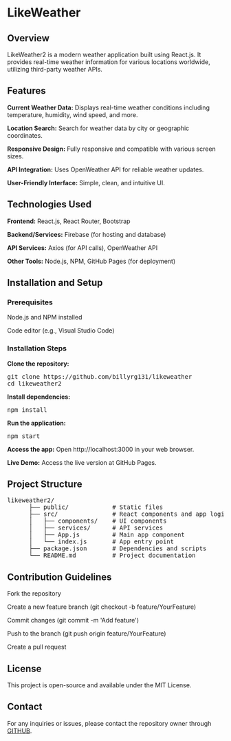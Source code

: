 # LikeWeather

## Overview

LikeWeather2 is a modern weather application built using React.js. It provides real-time weather information for various locations worldwide, utilizing third-party weather APIs.


## Features

**Current Weather Data:** Displays real-time weather conditions including temperature, humidity, wind speed, and more.

**Location Search:** Search for weather data by city or geographic coordinates.

**Responsive Design:** Fully responsive and compatible with various screen sizes.

**API Integration:** Uses OpenWeather API for reliable weather updates.

**User-Friendly Interface:** Simple, clean, and intuitive UI.


## Technologies Used

**Frontend:** React.js, React Router, Bootstrap

**Backend/Services:** Firebase (for hosting and database)

**API Services:** Axios (for API calls), OpenWeather API

**Other Tools:** Node.js, NPM, GitHub Pages (for deployment)


## Installation and Setup

### Prerequisites

Node.js and NPM installed

Code editor (e.g., Visual Studio Code)

### Installation Steps

**Clone the repository:**

<pre>git clone https://github.com/billyrg131/likeweather
cd likeweather2</pre>

**Install dependencies:**

<pre>npm install</pre>

**Run the application:**

<pre>npm start</pre>

**Access the app:**
Open http://localhost:3000 in your web browser.

**Live Demo:**
Access the live version at GitHub Pages.


## Project Structure
<pre>
likeweather2/
	  ├── public/            # Static files
	  ├── src/               # React components and app logic
	  │   ├── components/    # UI components
	  │   ├── services/      # API services
	  │   ├── App.js         # Main app component
	  │   └── index.js       # App entry point
	  ├── package.json       # Dependencies and scripts
	  └── README.md          # Project documentation
</pre>


## Contribution Guidelines

Fork the repository

Create a new feature branch (git checkout -b feature/YourFeature)

Commit changes (git commit -m 'Add feature')

Push to the branch (git push origin feature/YourFeature)

Create a pull request


## License

This project is open-source and available under the MIT License.


## Contact

For any inquiries or issues, please contact the repository owner through [GITHUB](https://github.com/billyrg131).





